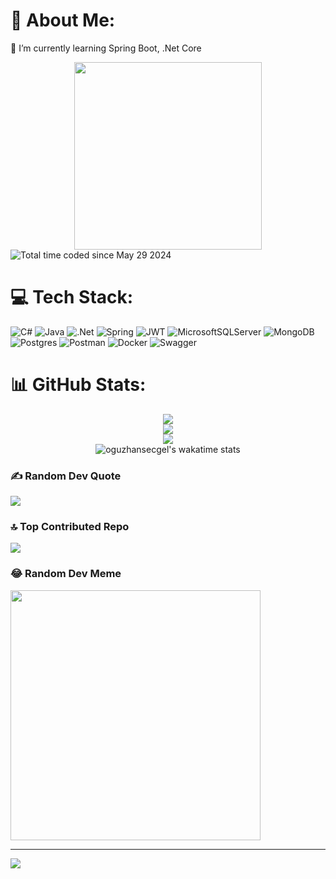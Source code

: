# 💫 About Me:
🌱 I’m currently learning Spring Boot, .Net Core
<div align="center"><img height="300" src="https://octodex.github.com/images/daftpunktocat-guy.gif" /></div> 
<img src="https://wakatime.com/badge/user/90439158-3edb-4908-b548-c6fbff67256a.svg" alt="Total time coded since May 29 2024" />

# 💻 Tech Stack:
![C#](https://img.shields.io/badge/c%23-%23239120.svg?style=for-the-badge&logo=csharp&logoColor=white) ![Java](https://img.shields.io/badge/java-%23ED8B00.svg?style=for-the-badge&logo=openjdk&logoColor=white) ![.Net](https://img.shields.io/badge/.NET-5C2D91?style=for-the-badge&logo=.net&logoColor=white) ![Spring](https://img.shields.io/badge/spring-%236DB33F.svg?style=for-the-badge&logo=spring&logoColor=white) ![JWT](https://img.shields.io/badge/JWT-black?style=for-the-badge&logo=JSON%20web%20tokens) ![MicrosoftSQLServer](https://img.shields.io/badge/Microsoft%20SQL%20Server-CC2927?style=for-the-badge&logo=microsoft%20sql%20server&logoColor=white) ![MongoDB](https://img.shields.io/badge/MongoDB-%234ea94b.svg?style=for-the-badge&logo=mongodb&logoColor=white) ![Postgres](https://img.shields.io/badge/postgres-%23316192.svg?style=for-the-badge&logo=postgresql&logoColor=white) ![Postman](https://img.shields.io/badge/Postman-FF6C37?style=for-the-badge&logo=postman&logoColor=white) ![Docker](https://img.shields.io/badge/docker-%230db7ed.svg?style=for-the-badge&logo=docker&logoColor=white) ![Swagger](https://img.shields.io/badge/-Swagger-%23Clojure?style=for-the-badge&logo=swagger&logoColor=white)

# 📊 GitHub Stats:
<div align="center">
  <img src="https://github-readme-stats.vercel.app/api?username=oguzhansecgel&theme=dark&hide_border=false&include_all_commits=true&count_private=true"/><br/>
  <img src="https://github-readme-streak-stats.herokuapp.com/?user=oguzhansecgel&theme=dark&hide_border=false"/><br/>
  <img src="https://github-readme-stats.vercel.app/api/top-langs/?username=oguzhansecgel&theme=dark&hide_border=false&include_all_commits=true&count_private=true&layout=compact"/><br/>
  <img src="https://github-readme-stats.vercel.app/api/wakatime?username=oguzhansecgel&theme=dark&layout=compact&cache_seconds=3600" alt="oguzhansecgel's wakatime stats"/>
</div>


### ✍️ Random Dev Quote
![](https://quotes-github-readme.vercel.app/api?type=horizontal&theme=radical)

### 🔝 Top Contributed Repo
![](https://github-contributor-stats.vercel.app/api?username=oguzhansecgel&limit=5&theme=dark&combine_all_yearly_contributions=true)

### 😂 Random Dev Meme
<img src='https://randommeme-five.vercel.app/' style="height: 400px;"/>

---
[![](https://visitcount.itsvg.in/api?id=oguzhansecgel&icon=0&color=0)](https://visitcount.itsvg.in)

<!-- Proudly created with GPRM ( https://gprm.itsvg.in ) -->
